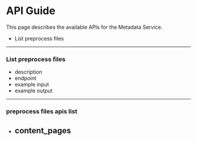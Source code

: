 
# API Guide

This page describes the available APIs for the Metadata Service.

- List preprocess files

---

### List preprocess files

- description
- endpoint
- example input
- example output


---

### preprocess files apis list

- content_pages
    - 
